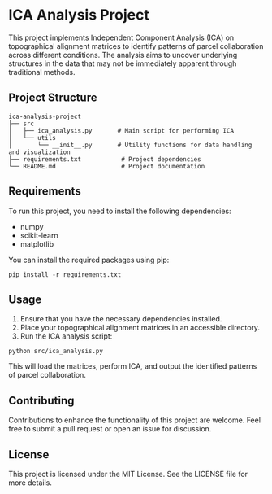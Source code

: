 # ICA Analysis Project

This project implements Independent Component Analysis (ICA) on topographical alignment matrices to identify patterns of parcel collaboration across different conditions. The analysis aims to uncover underlying structures in the data that may not be immediately apparent through traditional methods.

## Project Structure

```
ica-analysis-project
├── src
│   ├── ica_analysis.py       # Main script for performing ICA
│   └── utils
│       └── __init__.py       # Utility functions for data handling and visualization
├── requirements.txt           # Project dependencies
└── README.md                  # Project documentation
```

## Requirements

To run this project, you need to install the following dependencies:

- numpy
- scikit-learn
- matplotlib

You can install the required packages using pip:

```
pip install -r requirements.txt
```

## Usage

1. Ensure that you have the necessary dependencies installed.
2. Place your topographical alignment matrices in an accessible directory.
3. Run the ICA analysis script:

```
python src/ica_analysis.py
```

This will load the matrices, perform ICA, and output the identified patterns of parcel collaboration.

## Contributing

Contributions to enhance the functionality of this project are welcome. Feel free to submit a pull request or open an issue for discussion.

## License

This project is licensed under the MIT License. See the LICENSE file for more details.